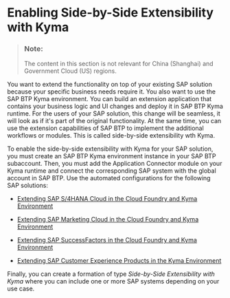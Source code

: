<!-- loio915405167207476d8f2798256db964bb -->

# Enabling Side-by-Side Extensibility with Kyma

> ### Note:  
> The content in this section is not relevant for China \(Shanghai\) and Government Cloud \(US\) regions.

You want to extend the functionality on top of your existing SAP solution because your specific business needs require it. You also want to use the SAP BTP Kyma environment. You can build an extension application that contains your business logic and UI changes and deploy it in SAP BTP Kyma runtime. For the users of your SAP solution, this change will be seamless, it will look as if it's part of the original functionality. At the same time, you can use the extension capabilities of SAP BTP to implement the additional workflows or modules. This is called side-by-side extensibility wth Kyma.

To enable the side-by-side extensibility with Kyma for your SAP solution, you must create an SAP BTP Kyma environment instance in your SAP BTP subaccount. Then, you must add the Application Connector module on your Kyma runtime and connect the corresponding SAP system with the global account in SAP BTP. Use the automated configurations for the following SAP solutions:

-   [Extending SAP S/4HANA Cloud in the Cloud Foundry and Kyma Environment](extending-sap-s-4hana-cloud-in-the-cloud-foundry-and-kyma-environment-40b9e6c.md)

-   [Extending SAP Marketing Cloud in the Cloud Foundry and Kyma Environment](extending-sap-marketing-cloud-in-the-cloud-foundry-and-kyma-environment-18bb3d9.md)

-   [Extending SAP SuccessFactors in the Cloud Foundry and Kyma Environment](extending-sap-successfactors-in-the-cloud-foundry-and-kyma-environment-9e33934.md)

-   [Extending SAP Customer Experience Products in the Kyma Environment](extending-sap-customer-experience-products-in-the-kyma-environment-83df31a.md)


Finally, you can create a formation of type *Side-by-Side Extensibility with Kyma* where you can include one or more SAP systems depending on your use case.

